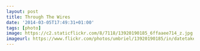```yaml
---
layout: post
title: Through The Wires
date: '2014-03-05T17:49:31+01:00'
tags: [photo]
image: https://c2.staticflickr.com/8/7118/13920190185_6ffaaee714_z.jpg
imageurl: https://www.flickr.com/photos/umbriel/13920190185/in/datetaken-public/
---
```

